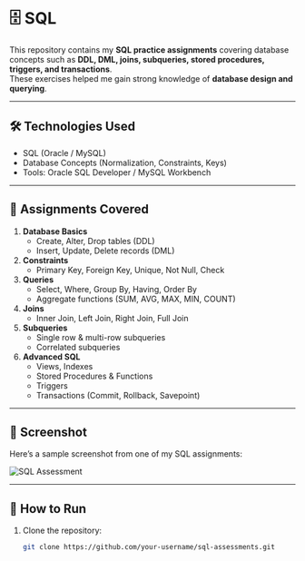 # 🗄️ SQL
This repository contains my **SQL practice assignments** covering database concepts such as **DDL, DML, joins, subqueries, stored procedures, triggers, and transactions**.  
These exercises helped me gain strong knowledge of **database design and querying**.

---

## 🛠 Technologies Used
- SQL (Oracle / MySQL)
- Database Concepts (Normalization, Constraints, Keys)
- Tools: Oracle SQL Developer / MySQL Workbench

---

## 📂 Assignments Covered
1. **Database Basics**
   - Create, Alter, Drop tables (DDL)
   - Insert, Update, Delete records (DML)
2. **Constraints**
   - Primary Key, Foreign Key, Unique, Not Null, Check
3. **Queries**
   - Select, Where, Group By, Having, Order By
   - Aggregate functions (SUM, AVG, MAX, MIN, COUNT)
4. **Joins**
   - Inner Join, Left Join, Right Join, Full Join
5. **Subqueries**
   - Single row & multi-row subqueries
   - Correlated subqueries
6. **Advanced SQL**
   - Views, Indexes
   - Stored Procedures & Functions
   - Triggers
   - Transactions (Commit, Rollback, Savepoint)

---

## 📸 Screenshot

Here’s a sample screenshot from one of my SQL assignments:

![SQL Assessment](./images/sql-assessment.jpg)

---

## 🚀 How to Run
1. Clone the repository:
   ```bash
   git clone https://github.com/your-username/sql-assessments.git
